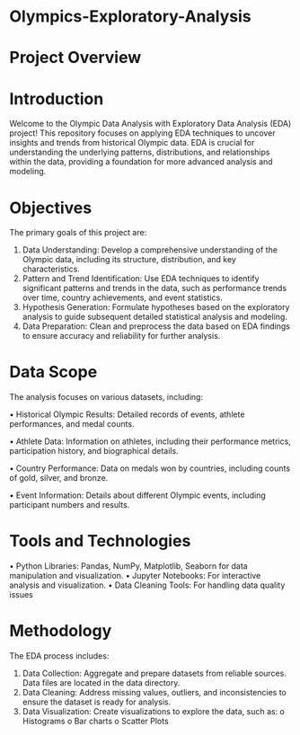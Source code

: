 # Olympics-Exploratory-Analysis

# Project Overview

# Introduction
Welcome to the Olympic Data Analysis with Exploratory Data Analysis (EDA) project! This repository focuses on applying EDA techniques to uncover insights and trends from historical Olympic data. EDA is crucial for understanding the underlying patterns, distributions, and relationships within the data, providing a foundation for more advanced analysis and modeling.

# Objectives

The primary goals of this project are:
   1.	Data Understanding: Develop a comprehensive understanding of the Olympic data, including its structure, distribution, 
       and key characteristics.
   2.	Pattern and Trend Identification: Use EDA techniques to identify significant patterns and trends in the data, such as 
       performance trends over time, country achievements, and event statistics.
   3.	Hypothesis Generation: Formulate hypotheses based on the exploratory analysis to guide subsequent detailed statistical 
       analysis and modeling.
   4.	Data Preparation: Clean and preprocess the data based on EDA findings to ensure accuracy and reliability for further 
       analysis.

# Data Scope

The analysis focuses on various datasets, including:

•	Historical Olympic Results: Detailed records of events, athlete performances, and medal counts.

•	Athlete Data: Information on athletes, including their performance metrics, participation history, and biographical 
   details.
   
•	Country Performance: Data on medals won by countries, including counts of gold, silver, and bronze.

•	Event Information: Details about different Olympic events, including participant numbers and results.


# Tools and Technologies

•	Python Libraries: Pandas, NumPy, Matplotlib, Seaborn for data manipulation and visualization.
•	Jupyter Notebooks: For interactive analysis and visualization.
•	Data Cleaning Tools: For handling data quality issues

# Methodology

The EDA process includes:
1.	Data Collection: Aggregate and prepare datasets from reliable sources. Data files are located in the data directory.
2.	Data Cleaning: Address missing values, outliers, and inconsistencies to ensure the dataset is ready for analysis.
3.	Data Visualization: Create visualizations to explore the data, such as:
     o	Histograms
     o	Bar charts
     o	Scatter Plots

